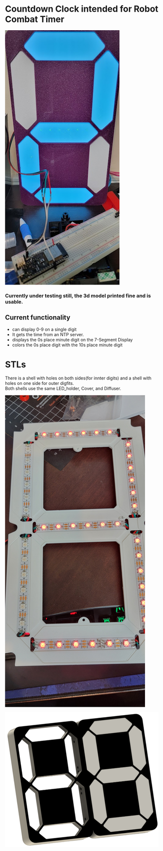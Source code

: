 # Countdown Clock intended for Robot Combat Timer
![Printed Example](img/testing.jpg)
  
### Currently under testing still, the 3d model printed fine and is usable.
##   
## Current functionality  
* can display 0-9 on a single digit
* It gets the time from an NTP server.
* displays the 0s place minute digit on the 7-Segment Display
* colors the 0s place digit with the 10s place minute digit
 

# STLs
There is a shell with holes on both sides(for innter digits) and a shell with holes on one side for outer digfits.  
Both shells use the same LED_holder, Cover, and Diffuser.

![Printed Example](img/backplate.jpg)
  
![Cad Example](./img/cad.png)